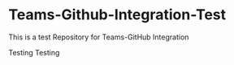 # Teams-Github-Integration-Test
This is a test Repository for Teams-GitHub Integration




Testing Testing
